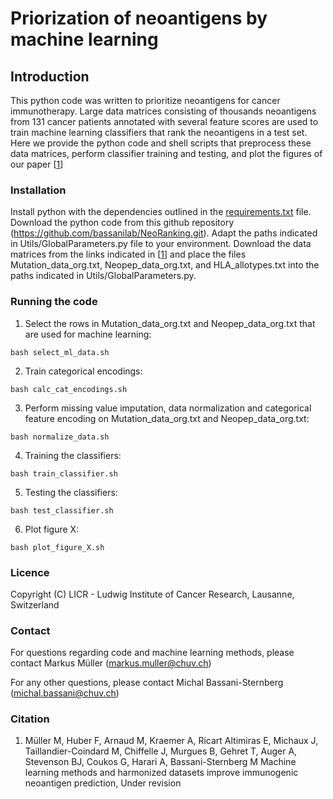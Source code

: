 # Priorization of neoantigens by machine learning

## Introduction
This python code was written to prioritize neoantigens for cancer immunotherapy. Large data matrices consisting of thousands neoantigens from 131 cancer patients annotated with several feature scores are used to train machine learning classifiers that rank the neoantigens in a test set. Here we provide the python code and shell scripts that preprocess these data matrices, perform classifier training and testing, and plot the figures of our paper [[1](#Citation)]

### Installation

Install python with the dependencies outlined in the [requirements.txt](https://github.com/bassanilab/NeoRanking/blob/master/requirements.txt) file. Download the python code from this github repository (https://github.com/bassanilab/NeoRanking.git). Adapt the paths indicated in Utils/GlobalParameters.py file to your environment. Download the data matrices from the links indicated in [[1](#Citation)] and place the files Mutation_data_org.txt, Neopep_data_org.txt, and HLA_allotypes.txt into the paths indicated in Utils/GlobalParameters.py.

### Running the code

1) Select the rows in Mutation_data_org.txt and Neopep_data_org.txt that are used for machine learning:
```
bash select_ml_data.sh
```
2) Train categorical encodings: 
```
bash calc_cat_encodings.sh
```
3) Perform missing value imputation, data normalization and categorical feature encoding on Mutation_data_org.txt and Neopep_data_org.txt: 
```
bash normalize_data.sh
```
4) Training the classifiers: 
```
bash train_classifier.sh
```
5) Testing the classifiers: 
```
bash test_classifier.sh
```
6) Plot figure X: 
```
bash plot_figure_X.sh
```
### Licence

Copyright (C) LICR - Ludwig Institute of Cancer Research, Lausanne, Switzerland

### Contact

For questions regarding code and machine learning methods, please contact Markus Müller (markus.muller@chuv.ch)

For any other questions, please contact Michal Bassani-Sternberg (michal.bassani@chuv.ch)

### Citation

1. Müller M, Huber F, Arnaud M, Kraemer A, Ricart Altimiras E, Michaux J, Taillandier-Coindard M, Chiffelle J, Murgues B, Gehret T, Auger A, Stevenson BJ, Coukos G, Harari A, Bassani-Sternberg M
Machine learning methods and harmonized datasets improve immunogenic neoantigen prediction, Under revision


